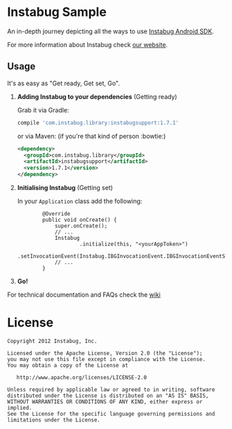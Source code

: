 Instabug Sample
========

An in-depth journey depicting all the ways to use [Instabug Android SDK][1].

For more information about Instabug check [our website][2].


Usage
--------
It's as easy as "Get ready, Get set, Go".

1. <b>Adding Instabug to your dependencies</b> (Getting ready)

    Grab it via Gradle:
    ```groovy
    compile 'com.instabug.library:instabugsupport:1.7.1'
    ```
    or via Maven: (if you're that kind of person :bowtie:)
    ```xml
    <dependency>
      <groupId>com.instabug.library</groupId>
      <artifactId>instabugsupport</artifactId>
      <version>1.7.1</version>
    </dependency>
    ```

1. <b>Initialising Instabug</b> (Getting set)

    In your `Application` class add the following:
    ```
            @Override
            public void onCreate() {
                super.onCreate();
                // ...
                Instabug
                        .initialize(this, "<yourAppToken>")
                        .setInvocationEvent(Instabug.IBGInvocationEvent.IBGInvocationEventShake);
                // ...
            }
    ```

1. <b>Go!</b>
    
For technical documentation and FAQs check the [wiki][wiki]

License
=======

    Copyright 2012 Instabug, Inc.

    Licensed under the Apache License, Version 2.0 (the "License");
    you may not use this file except in compliance with the License.
    You may obtain a copy of the License at

       http://www.apache.org/licenses/LICENSE-2.0

    Unless required by applicable law or agreed to in writing, software
    distributed under the License is distributed on an "AS IS" BASIS,
    WITHOUT WARRANTIES OR CONDITIONS OF ANY KIND, either express or implied.
    See the License for the specific language governing permissions and
    limitations under the License.


 [1]: https://instabug.com/sdk-integration#android
 [2]: https://instabug.com/
 [wiki]: https://github.com/Instabug/android-sample/wiki
